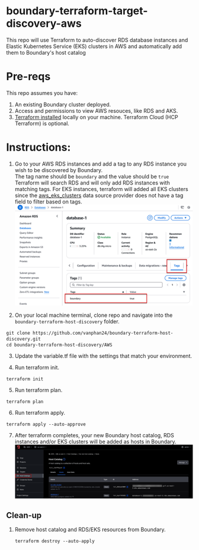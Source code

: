 # boundary-terraform-target-discovery-aws
This repo will use Terraform to auto-discover RDS database instances and Elastic Kubernetes Service (EKS) clusters in AWS and automatically add them to Boundary's host catalog

# Pre-reqs

This repo assumes you have: 
1. An existing Boundary cluster deployed.
2. Access and permissions to view AWS resouces, like RDS and AKS.
3. [Terraform installed](https://developer.hashicorp.com/terraform/install) locally on your machine. Terraform Cloud (HCP Terraform) is optional.

# Instructions:

1. Go to your AWS RDS instances and add a tag to any RDS instance you wish to be discovered by Boundary.  
   The tag name should be `boundary` and the value should be `true`  
   Terraform will search RDS and will only add RDS instances with matching tags. For EKS instances, terraform will added all EKS clusters since the [aws_eks_clusters](https://registry.terraform.io/providers/hashicorp/aws/latest/docs/data-sources/eks_clusters) data source provider does not have a tag field to filter based on tags.
![image](https://github.com/vanphan24/boundary-terraform-host-discovery/blob/main/images/2024-12-06_12-16-59.png)



2. On your local machine terminal, clone repo and navigate into the `boundary-terraform-host-discovery` folder.

```
git clone https://github.com/vanphan24/boundary-terraform-host-discovery.git
cd boundary-terraform-host-discovery/AWS
```

3. Update the variable.tf file with the settings that match your environment. 

4. Run terraform init.

```
terraform init
```


5. Run terraform plan.

```
terraform plan
```

6. Run terraform apply.

```
terraform apply --auto-approve 
```


7. After terraform completes, your new Boundary host catalog, RDS instances and/or EKS clusters will be added as hosts in Boundary.
![image](https://github.com/vanphan24/boundary-terraform-host-discovery/blob/main/images/2024-12-06_14-16-07.png)
   
## Clean-up

1. Remove host catalog and RDS/EKS resources from Boundary.

   ```
   terraform destroy --auto-apply
   ```
